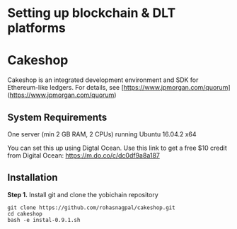 # Setting up blockchain & DLT platforms

Cakeshop
=========
Cakeshop is an integrated development environment and SDK for Ethereum-like ledgers. For details, see [https://www.jpmorgan.com/quorum] (https://www.jpmorgan.com/quorum)

System Requirements
-------------------

One server (min 2 GB RAM, 2 CPUs) running Ubuntu 16.04.2 x64

You can set this up using Digtal Ocean. Use this link to get a free $10 credit from Digital Ocean: https://m.do.co/c/dc0df9a8a187 

Installation
------------


**Step 1.** Install git and clone the yobichain repository

    git clone https://github.com/rohasnagpal/cakeshop.git
    cd cakeshop
    bash -e instal-0.9.1.sh

